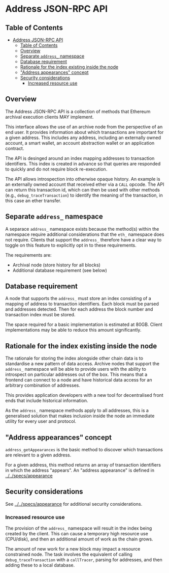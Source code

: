 # Address JSON-RPC API

## Table of Contents

- [Address JSON-RPC API](#address-json-rpc-api)
  - [Table of Contents](#table-of-contents)
  - [Overview](#overview)
  - [Separate `address_` namespace](#separate-address_-namespace)
  - [Database requirement](#database-requirement)
  - [Rationale for the index existing inside the node](#rationale-for-the-index-existing-inside-the-node)
  - ["Address appearances" concept](#address-appearances-concept)
  - [Security considerations](#security-considerations)
    - [Increased resource use](#increased-resource-use)

## Overview

The Address JSON-RPC API is a collection of methods that Ethereum archival execution clients MAY implement.

This interface allows the use of an archive node from the perspective of an end user.
It provides information about which transactions are important for a given address.
This includes any address, including an externally owned account, a smart wallet, an account abstraction wallet or an application contract.

The API is desinged around an index mapping addresses to transaction identifiers. This index is created in advance so that queries are responded to quickly and do not require block re-execution.

The API allows introspection into otherwise opaque history. An example is an externally
owned account that received ether via a `CALL` opcode.
The API can return this transaction id, which can then be used with other methods (e.g., `debug_traceTransaction`) to identify the meaning of the transaction,
in this case an ether transfer.

## Separate `address_` namespace

A separace `address_` namespace exists because the method(s) within the namespace
require additional considerations that the `eth_` namespace does not require.
Clients that support the `address_` therefore have a clear way to toggle on this feature
to explicitly opt in to these requirements.

The requirements are:
- Archival node (store history for all blocks)
- Additional database requirement (see below)

## Database requirement

A node that supports the `address_` must store an index consisting of a mapping of address
to transaction identifiers. Each block must be parsed and addresses detected. Then for each
address the block number and transaction index must be stored.

The space required for a basic implementation is estimated at 80GB. Client implementations
may be able to reduce this amount significantly.

## Rationale for the index existing inside the node

The rationale for storing the index alongside other chain data is to standardise a new pattern
of data access. Archive nodes that support the `address_` namespace will be able to provide
users with the ability to introspect on particular addresses out of the box. This
means that a frontend can connect to a node and have historical data access for an
arbitrary combination of addresses.

This provides application developers with a new tool for decentralised front ends that
include historical information.

As the `address_` namespace methods apply to all addresses, this is a generalised solution
that makes inclusion inside the node an immediate utility for every user and protocol.

## "Address appearances" concept

`address_getAppearances` is the basic method to discover which transactions are relevant to a given address.

For a given address, this method returns an array of transaction identifiers in which the
address "appears". An "address appearance" is defined in [../../specs/appearance](../../specs/appearance.md)

## Security considerations

See [../../specs/appearance](../../specs/appearance.md) for additional security
considerations.

### Increased resource use

The provision of the `address_` namespace will result in the index being created by
the client. This can cause a temporary high resource use (CPU/disk), and then an
additional amount of work as the chain grows.

The amount of new work for a new block may impact a resource constrained node. The
task involves the equivalent of calling `debug_traceTransaction` with a `callTracer`,
parsing for addresses, and then adding these to a local database.
